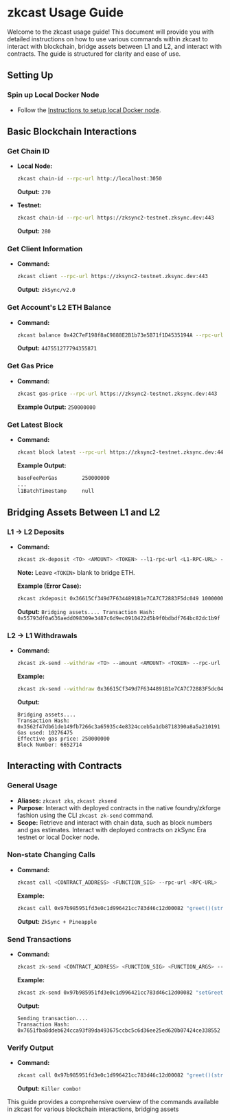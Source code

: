 # zkcast Usage Guide

Welcome to the zkcast usage guide! This document will provide you with detailed instructions on how to use various commands within zkcast to interact with blockchain, bridge assets between L1 and L2, and interact with contracts. The guide is structured for clarity and ease of use.

## Setting Up

### Spin up Local Docker Node

- Follow the [Instructions to setup local Docker node](https://era.zksync.io/docs/tools/testing/dockerized-testing.html).

## Basic Blockchain Interactions

### Get Chain ID

- **Local Node:**
  ```sh
  zkcast chain-id --rpc-url http://localhost:3050
  ```
  **Output:** `270`

- **Testnet:**
  ```sh
  zkcast chain-id --rpc-url https://zksync2-testnet.zksync.dev:443
  ```
  **Output:** `280`

### Get Client Information

- **Command:**
  ```sh
  zkcast client --rpc-url https://zksync2-testnet.zksync.dev:443
  ```
  **Output:** `zkSync/v2.0`

### Get Account's L2 ETH Balance

- **Command:**
  ```sh 
  zkcast balance 0x42C7eF198f8aC9888E2B1b73e5B71f1D4535194A --rpc-url https://zksync2-testnet.zksync.dev:443
  ```
  **Output:** `447551277794355871`

### Get Gas Price

- **Command:**
  ```sh
  zkcast gas-price --rpc-url https://zksync2-testnet.zksync.dev:443
  ```
  **Example Output:** `250000000`

### Get Latest Block

- **Command:**
  ```sh
  zkcast block latest --rpc-url https://zksync2-testnet.zksync.dev:443
  ```
  **Example Output:** 
  ```sh
  baseFeePerGas        250000000
  ...
  l1BatchTimestamp     null
  ```

## Bridging Assets Between L1 and L2

### L1 → L2 Deposits

- **Command:**
  ```sh
  zkcast zk-deposit <TO> <AMOUNT> <TOKEN> --l1-rpc-url <L1-RPC-URL> --l2-url <L2URL> --chain <CHAIN-ID> --private-key <PRIVATE-KEY>
  ```
  **Note:** Leave `<TOKEN>` blank to bridge ETH.

  **Example (Error Case):**
  ```sh
  zkcast zkdeposit 0x36615Cf349d7F6344891B1e7CA7C72883F5dc049 1000000 --rpc-url http://localhost:8545 --l2-url http://localhost:3050 --private-key 7726827caac94a7f9e1b160f7ea819f172f7b6f9d2a97f992c38edeab82d4110 --chain 270
  ```
  **Output:** `Bridging assets.... Transaction Hash: 0x55793df0a636aedd098309e3487c6d9ec0910422d5b9f0bdbdf764bc82dc1b9f`

### L2 → L1 Withdrawals

- **Command:**
  ```sh
  zkcast zk-send --withdraw <TO> --amount <AMOUNT> <TOKEN> --rpc-url <RPC-URL> --private-key <PRIVATE-KEY>
  ```
  **Example:**
  ```sh
  zkcast zk-send --withdraw 0x36615Cf349d7F6344891B1e7CA7C72883F5dc049 --amount 1000000 --rpc-url http://localhost:3050 --private-key 7726827caac94a7f9e1b160f7ea819f172f7b6f9d2a97f992c38edeab82d4110 --chain 270
  ```
  **Output:** 
  ```
  Bridging assets....
  Transaction Hash: 0x3562f47db61de149fb7266c3a65935c4e8324cceb5a1db8718390a8a5a210191
  Gas used: 10276475
  Effective gas price: 250000000
  Block Number: 6652714
  ```

## Interacting with Contracts

### General Usage

- **Aliases:** `zkcast zks`, `zkcast zksend`
- **Purpose:** Interact with deployed contracts in the native foundry/zkforge fashion using the CLI `zkcast zk-send` command.
- **Scope:** Retrieve and interact with chain data, such as block numbers and gas estimates. Interact with deployed contracts on zkSync Era testnet or local Docker node.

### Non-state Changing Calls

- **Command:**
  ```sh
  zkcast call <CONTRACT_ADDRESS> <FUNCTION_SIG> --rpc-url <RPC-URL>
  ```
  **Example:**
  ```bash
  zkcast call 0x97b985951fd3e0c1d996421cc783d46c12d00082 "greet()(string)" --rpc-url http://localhost:3050
  ```
  **Output:** `ZkSync + Pineapple`

### Send Transactions

- **Command:**
  ```sh
  zkcast zk-send <CONTRACT_ADDRESS> <FUNCTION_SIG> <FUNCTION_ARGS> --rpc-url <RPC-URL> --private-key <PRIVATE-KEY> --chain <CHAIN-ID>
  ```
  **Example:**
  ```sh
  zkcast zk-send 0x97b985951fd3e0c1d996421cc783d46c12d00082 "setGreeting(string)" "Killer combo!"  --rpc-url http://localhost:3050 --private-key 7726827caac94a7f9e1b160f7ea819f172f7b6f9d2a97f992c38edeab82d4110 --chain 270
  ```
  **Output:** 
  ```
  Sending transaction....
  Transaction Hash: 0x7651fba8ddeb624cca93f89da493675ccbc5c6d36ee25ed620b07424ce338552
  ```

### Verify Output

- **Command:**
  ```sh
  zkcast call 0x97b985951fd3e0c1d996421cc783d46c12d00082 "greet()(string)" --rpc-url http://localhost:3050
  ```
  **Output:** `Killer combo!`

This guide provides a comprehensive overview of the commands available in zkcast for various blockchain interactions, bridging assets